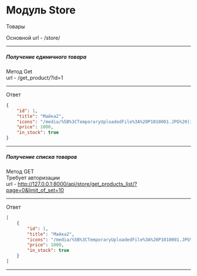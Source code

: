 # Модуль Store
Товары

Основной url - /store/
***

##### Получение единичного товара
Метод Get  
url - /get_product/?id=1
***
Ответ
```json
{
    "id": 1,
    "title": "Майка2",
    "icons": "/media/%5B%3CTemporaryUploadedFile%3A%20P1010001.JPG%20(image/jpeg)%3E%5D",
    "price": 1000,
    "in_stock": true
}
```
***

##### Получение списка товаров
Метод GET  
Требует авторизации  
url - http://127.0.0.1:8000/api/store/get_products_list/?page=0&limit_of_set=10
***
Ответ
```json
[
    {
        "id": 1,
        "title": "Майка2",
        "icons": "/media/%5B%3CTemporaryUploadedFile%3A%20P1010001.JPG%20(image/jpeg)%3E%5D",
        "price": 1000,
        "in_stock": true
    }
]
```
***
